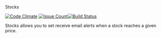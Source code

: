 Stocks

[![Code Climate](https://codeclimate.com/github/MarhicJeromeGIT/stocks/badges/gpa.svg)](https://codeclimate.com/github/MarhicJeromeGIT/stocks)
[![Issue Count](https://codeclimate.com/github/MarhicJeromeGIT/stocks/badges/issue_count.svg)](https://codeclimate.com/github/MarhicJeromeGIT/stocks)[![Build Status](http://bandanatech.org:8080/buildStatus/icon?job=Stocks)](http://bandanatech.org:8080/job/Stocks)

Stocks allows you to set receive email alerts when a stock reaches a given price.
